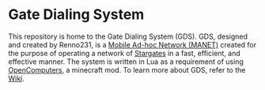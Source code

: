 # Gate Dialing System
 This repository is home to the Gate Dialing System (GDS). GDS, designed and created by Renno231, is a [Mobile Ad-hoc Network (MANET)](https://www.techopedia.com/definition/5532/mobile-ad-hoc-network-manet#:~:text=A%20mobile%20ad%20hoc%20network%20(MANET)%20is%20generally%20defined%20as%20a%20network%20that%20has%20many%20free%20or%20autonomous%20nodes%2C%20often%20composed%20of%20mobile%20devices%20or%20other%20mobile%20pieces%2C%20that%20can%20arrange%20themselves%20in%20various%20ways%20and%20operate%20without%20strict%20top%2Ddown%20network%20administration.) created for the purpose of operating a network of [Stargates](https://en.wikipedia.org/wiki/Stargate_(device)#:~:text=A%20Stargate%20is%20an%20Einstein%E2%80%93Rosen%20bridge%20portal%20device%20within%20the%20Stargate%20fictional%20universe%20that%20allows%20practical%2C%20rapid%20travel%20between%20two%20distant%20locations.%5B1%5D) in a fast, efficient, and effective manner. The system is written in Lua as a requirement of using [OpenComputers](https://en.wikipedia.org/wiki/Stargate_(device)#:~:text=A%20Stargate%20is%20an%20Einstein%E2%80%93Rosen%20bridge%20portal%20device%20within%20the%20Stargate%20fictional%20universe%20that%20allows%20practical%2C%20rapid%20travel%20between%20two%20distant%20locations.%5B1%5D), a minecraft mod.
To learn more about GDS, refer to the [Wiki](https://github.com/Renno231/Gate-Dialing-System/wiki).
